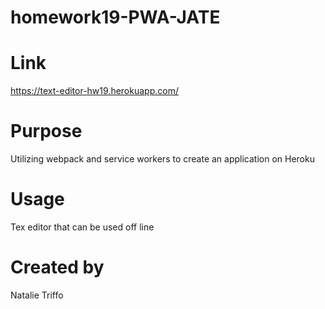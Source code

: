 # homework19-PWA-JATE
# Link 
https://text-editor-hw19.herokuapp.com/
# Purpose 
Utilizing webpack and service workers to create an application on Heroku
# Usage 
Tex editor that can be used off line 
# Created by 
Natalie Triffo
